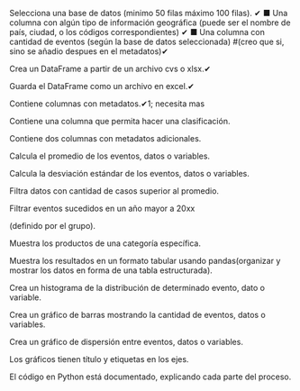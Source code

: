 Selecciona una base de datos (minimo 50 filas máximo 100 filas). ✔
  ■ Una columna con algún tipo de información geográfica (puede ser el
  nombre de país, ciudad, o los códigos correspondientes) ✔
  ■ Una columna con cantidad de eventos (según la base de datos
  seleccionada) #(creo que si, sino se añadio despues en el metadatos)✔

Crea un DataFrame a partir de un archivo cvs o xlsx.✔

Guarda el DataFrame como un archivo en excel.✔

Contiene columnas con metadatos.✔1; necesita mas

Contiene una columna que permita hacer una clasificación.

Contiene dos columnas con metadatos adicionales.

Calcula el promedio de los eventos, datos o variables.

Calcula la desviación estándar de los eventos, datos o variables.

Filtra datos con cantidad de casos superior al promedio.

Filtrar eventos sucedidos en un año mayor a 20xx

(definido por el grupo).

Muestra los productos de una categoría específica.

Muestra los resultados en un formato tabular usando pandas(organizar y mostrar los datos en forma de una tabla estructurada).

Crea un histograma de la distribución de determinado evento, dato o variable.

Crea un gráfico de barras mostrando la cantidad de eventos, datos o variables.

Crea un gráfico de dispersión entre eventos, datos o variables.

Los gráficos tienen título y etiquetas en los ejes.

El código en Python está documentado, explicando cada parte del proceso.




